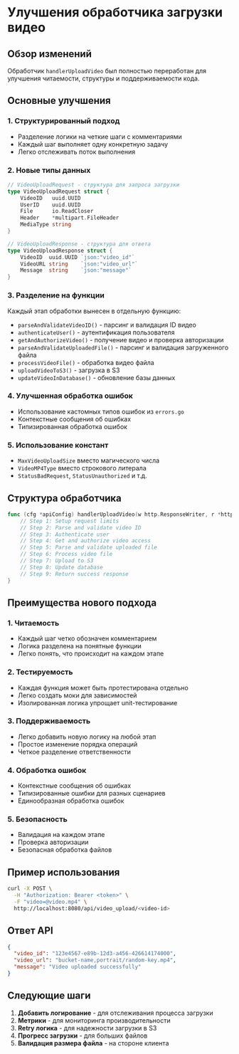 # Улучшения обработчика загрузки видео

## Обзор изменений

Обработчик `handlerUploadVideo` был полностью переработан для улучшения читаемости, структуры и поддерживаемости кода.

## Основные улучшения

### 1. Структурированный подход
- Разделение логики на четкие шаги с комментариями
- Каждый шаг выполняет одну конкретную задачу
- Легко отслеживать поток выполнения

### 2. Новые типы данных
```go
// VideoUploadRequest - структура для запроса загрузки
type VideoUploadRequest struct {
    VideoID   uuid.UUID
    UserID    uuid.UUID
    File      io.ReadCloser
    Header    *multipart.FileHeader
    MediaType string
}

// VideoUploadResponse - структура для ответа
type VideoUploadResponse struct {
    VideoID  uuid.UUID `json:"video_id"`
    VideoURL string    `json:"video_url"`
    Message  string    `json:"message"`
}
```

### 3. Разделение на функции
Каждый этап обработки вынесен в отдельную функцию:

- `parseAndValidateVideoID()` - парсинг и валидация ID видео
- `authenticateUser()` - аутентификация пользователя
- `getAndAuthorizeVideo()` - получение видео и проверка авторизации
- `parseAndValidateUploadedFile()` - парсинг и валидация загруженного файла
- `processVideoFile()` - обработка видео файла
- `uploadVideoToS3()` - загрузка в S3
- `updateVideoInDatabase()` - обновление базы данных

### 4. Улучшенная обработка ошибок
- Использование кастомных типов ошибок из `errors.go`
- Контекстные сообщения об ошибках
- Типизированная обработка ошибок

### 5. Использование констант
- `MaxVideoUploadSize` вместо магического числа
- `VideoMP4Type` вместо строкового литерала
- `StatusBadRequest`, `StatusUnauthorized` и т.д.

## Структура обработчика

```go
func (cfg *apiConfig) handlerUploadVideo(w http.ResponseWriter, r *http.Request) {
    // Step 1: Setup request limits
    // Step 2: Parse and validate video ID
    // Step 3: Authenticate user
    // Step 4: Get and authorize video access
    // Step 5: Parse and validate uploaded file
    // Step 6: Process video file
    // Step 7: Upload to S3
    // Step 8: Update database
    // Step 9: Return success response
}
```

## Преимущества нового подхода

### 1. Читаемость
- Каждый шаг четко обозначен комментарием
- Логика разделена на понятные функции
- Легко понять, что происходит на каждом этапе

### 2. Тестируемость
- Каждая функция может быть протестирована отдельно
- Легко создать моки для зависимостей
- Изолированная логика упрощает unit-тестирование

### 3. Поддерживаемость
- Легко добавить новую логику на любой этап
- Простое изменение порядка операций
- Четкое разделение ответственности

### 4. Обработка ошибок
- Контекстные сообщения об ошибках
- Типизированные ошибки для разных сценариев
- Единообразная обработка ошибок

### 5. Безопасность
- Валидация на каждом этапе
- Проверка авторизации
- Безопасная обработка файлов

## Пример использования

```bash
curl -X POST \
  -H "Authorization: Bearer <token>" \
  -F "video=@video.mp4" \
  http://localhost:8080/api/video_upload/<video-id>
```

## Ответ API

```json
{
  "video_id": "123e4567-e89b-12d3-a456-426614174000",
  "video_url": "bucket-name,portrait/random-key.mp4",
  "message": "Video uploaded successfully"
}
```

## Следующие шаги

1. **Добавить логирование** - для отслеживания процесса загрузки
2. **Метрики** - для мониторинга производительности
3. **Retry логика** - для надежности загрузки в S3
4. **Прогресс загрузки** - для больших файлов
5. **Валидация размера файла** - на стороне клиента
